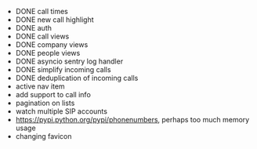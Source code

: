 * DONE call times
* DONE new call highlight
* DONE auth
* DONE call views
* DONE company views
* DONE people views
* DONE asyncio sentry log handler
* DONE simplify incoming calls
* DONE deduplication of incoming calls
* active nav item
* add support to call info
* pagination on lists
* watch multiple SIP accounts
* https://pypi.python.org/pypi/phonenumbers, perhaps too much memory usage
* changing favicon
